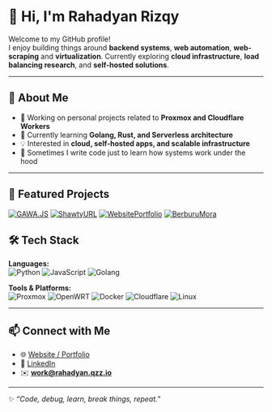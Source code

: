 # 👋 Hi, I'm Rahadyan Rizqy

Welcome to my GitHub profile!  
I enjoy building things around **backend systems**, **web automation**, **web-scraping** and **virtualization**. Currently exploring **cloud infrastructure**, **load balancing research**, and **self-hosted solutions**.

---

## 🚀 About Me
- 🔭 Working on personal projects related to **Proxmox and Cloudflare Workers**
- 🌱 Currently learning **Golang, Rust, and Serverless architecture**
- 💡 Interested in **cloud, self-hosted apps, and scalable infrastructure**
- 📝 Sometimes I write code just to learn how systems work under the hood

---

## 📌 Featured Projects

[![GAWA.JS](https://github-readme-stats.vercel.app/api/pin/?username=RahadyanRizqy&repo=GAWA.JS&theme=tokyonight)](https://github.com/RahadyanRizqy/GAWA.JS) [![ShawtyURL](https://github-readme-stats.vercel.app/api/pin/?username=RahadyanRizqy&repo=ShawtyURL&theme=tokyonight)](https://github.com/RahadyanRizqy/ShawtyURL) [![WebsitePortfolio](https://github-readme-stats.vercel.app/api/pin/?username=RahadyanRizqy&repo=WebsitePortfolio&theme=tokyonight)](https://github.com/RahadyanRizqy/WebsitePortfolio) [![BerburuMora](https://github-readme-stats.vercel.app/api/pin/?username=RahadyanRizqy&repo=BerburuMora&theme=tokyonight)](https://github.com/RahadyanRizqy/BerburuMora)

## 🛠️ Tech Stack
**Languages:**  
![Python](https://img.shields.io/badge/Python-3776AB?logo=python&logoColor=white) 
![JavaScript](https://img.shields.io/badge/JavaScript-F7DF1E?logo=javascript&logoColor=black)
![Golang](https://img.shields.io/badge/Go-00ADD8?logo=go&logoColor=white)

**Tools & Platforms:**  
![Proxmox](https://img.shields.io/badge/Proxmox-EE7203?logo=proxmox&logoColor=white) 
![OpenWRT](https://img.shields.io/badge/OpenWRT-00A0DE?logo=openwrt&logoColor=white) 
![Docker](https://img.shields.io/badge/Docker-2496ED?logo=docker&logoColor=white) 
![Cloudflare](https://img.shields.io/badge/Cloudflare-F38020?logo=cloudflare&logoColor=white) 
![Linux](https://img.shields.io/badge/Linux-FCC624?logo=linux&logoColor=black)

---

## 📫 Connect with Me
- 🌐 [Website / Portfolio](https://rahadyan.qzz.io)
- 💼 [LinkedIn](https://linkedin.com/in/rahadyanrizqy)
- ✉️ **work@rahadyan.qzz.io**

---

✨ _“Code, debug, learn, break things, repeat.”_
